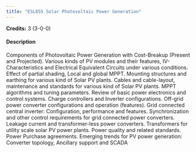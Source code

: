```yaml
---
title: "ESL855 Solar Photovoltaic Power Generation"
---
```

**Credits:** 3 (3-0-0)

#### Description
Components of Photovoltaic Power Generation with Cost-Breakup (Present and Projected). Various kinds of PV modules and their features, IV-Characteristics and Electrical Equivalent Circuits under various conditions. Effect of partial shading, Local and global MPPT. Mounting structures and earthing for various kind of Solar PV plants. Cables and cable-layout, maintenance and standards for various kind of Solar PV plants. MPPT algorithms and tuning parameters. Review of basic power electronics and control systems. Charge controllers and Inverter configurations. Off-grid power converter configurations and operation (features). Grid connected central inverter: Configuration, performance and features. Synchronization and other control requirements for grid connected power converters. Leakage current and transformer-less power converters. Transformers for utility scale solar PV power plants. Power quality and related standards. Power Purchase agreements. Emerging trends for PV power generation: Converter topology, Ancillary support and SCADA